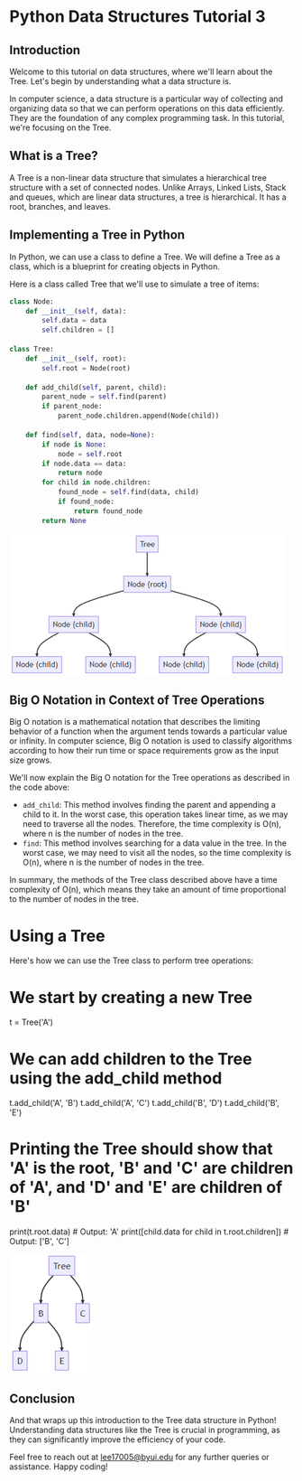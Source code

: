 # Python Data Structures Tutorial 3

## Introduction

Welcome to this tutorial on data structures, where we'll learn about the Tree. Let's begin by understanding what a data structure is.

In computer science, a data structure is a particular way of collecting and organizing data so that we can perform operations on this data efficiently. They are the foundation of any complex programming task. In this tutorial, we're focusing on the Tree.

## What is a Tree?

A Tree is a non-linear data structure that simulates a hierarchical tree structure with a set of connected nodes. Unlike Arrays, Linked Lists, Stack and queues, which are linear data structures, a tree is hierarchical. It has a root, branches, and leaves.

## Implementing a Tree in Python

In Python, we can use a class to define a Tree. We will define a Tree as a class, which is a blueprint for creating objects in Python.

Here is a class called Tree that we'll use to simulate a tree of items:

```python
class Node:
    def __init__(self, data):
        self.data = data
        self.children = []

class Tree:
    def __init__(self, root):
        self.root = Node(root)

    def add_child(self, parent, child):
        parent_node = self.find(parent)
        if parent_node:
            parent_node.children.append(Node(child))

    def find(self, data, node=None):
        if node is None:
            node = self.root
        if node.data == data:
            return node
        for child in node.children:
            found_node = self.find(data, child)
            if found_node:
                return found_node
        return None
```

![Tree Example Image](media/tree1.png)

## Big O Notation in Context of Tree Operations

Big O notation is a mathematical notation that describes the limiting behavior of a function when the argument tends towards a particular value or infinity. In computer science, Big O notation is used to classify algorithms according to how their run time or space requirements grow as the input size grows.

We'll now explain the Big O notation for the Tree operations as described in the code above:

- `add_child`: This method involves finding the parent and appending a child to it. In the worst case, this operation takes linear time, as we may need to traverse all the nodes. Therefore, the time complexity is O(n), where n is the number of nodes in the tree.
- `find`: This method involves searching for a data value in the tree. In the worst case, we may need to visit all the nodes, so the time complexity is O(n), where n is the number of nodes in the tree.

In summary, the methods of the Tree class described above have a time complexity of O(n), which means they take an amount of time proportional to the number of nodes in the tree.

# Using a Tree

Here's how we can use the Tree class to perform tree operations:

# We start by creating a new Tree

t = Tree('A')

# We can add children to the Tree using the add_child method

t.add_child('A', 'B')
t.add_child('A', 'C')
t.add_child('B', 'D')
t.add_child('B', 'E')

# Printing the Tree should show that 'A' is the root, 'B' and 'C' are children of 'A', and 'D' and 'E' are children of 'B'

print(t.root.data) # Output: 'A'
print([child.data for child in t.root.children]) # Output: ['B', 'C']

![Tree Example Image](media/tree2.png)

## Conclusion

And that wraps up this introduction to the Tree data structure in Python! Understanding data structures like the Tree is crucial in programming, as they can significantly improve the efficiency of your code.

Feel free to reach out at lee17005@byui.edu for any further queries or assistance. Happy coding!
